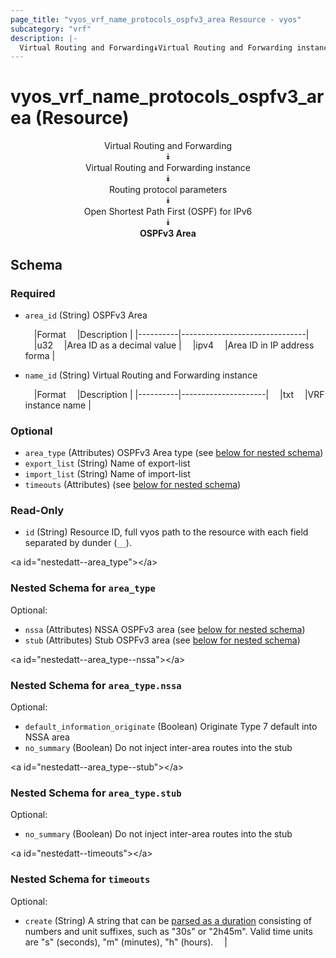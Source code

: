 ```yaml
---
page_title: "vyos_vrf_name_protocols_ospfv3_area Resource - vyos"
subcategory: "vrf"
description: |- 
  Virtual Routing and Forwarding⯯Virtual Routing and Forwarding instance⯯Routing protocol parameters⯯Open Shortest Path First (OSPF) for IPv6⯯OSPFv3 Area
---
```


# vyos_vrf_name_protocols_ospfv3_area (Resource)
<center>

Virtual Routing and Forwarding  
⯯  
Virtual Routing and Forwarding instance  
⯯  
Routing protocol parameters  
⯯  
Open Shortest Path First (OSPF) for IPv6  
⯯  
**OSPFv3 Area**


</center>

## Schema

### Required

- `area_id` (String) OSPFv3 Area

    &emsp;|Format  &emsp;|Description                  |
    |----------|-------------------------------|
    &emsp;|u32     &emsp;|Area ID as a decimal value   |
    &emsp;|ipv4    &emsp;|Area ID in IP address forma  |
- `name_id` (String) Virtual Routing and Forwarding instance

    &emsp;|Format  &emsp;|Description        |
    |----------|---------------------|
    &emsp;|txt     &emsp;|VRF instance name  |

### Optional

- `area_type` (Attributes) OSPFv3 Area type (see [below for nested schema](#nestedatt--area_type))
- `export_list` (String) Name of export-list
- `import_list` (String) Name of import-list
- `timeouts` (Attributes) (see [below for nested schema](#nestedatt--timeouts))

### Read-Only

- `id` (String) Resource ID, full vyos path to the resource with each field separated by dunder (`__`).

&lt;a id=&#34;nestedatt--area_type&#34;&gt;&lt;/a&gt;
### Nested Schema for `area_type`

Optional:

- `nssa` (Attributes) NSSA OSPFv3 area (see [below for nested schema](#nestedatt--area_type--nssa))
- `stub` (Attributes) Stub OSPFv3 area (see [below for nested schema](#nestedatt--area_type--stub))

&lt;a id=&#34;nestedatt--area_type--nssa&#34;&gt;&lt;/a&gt;
### Nested Schema for `area_type.nssa`

Optional:

- `default_information_originate` (Boolean) Originate Type 7 default into NSSA area
- `no_summary` (Boolean) Do not inject inter-area routes into the stub


&lt;a id=&#34;nestedatt--area_type--stub&#34;&gt;&lt;/a&gt;
### Nested Schema for `area_type.stub`

Optional:

- `no_summary` (Boolean) Do not inject inter-area routes into the stub



&lt;a id=&#34;nestedatt--timeouts&#34;&gt;&lt;/a&gt;
### Nested Schema for `timeouts`

Optional:

- `create` (String) A string that can be [parsed as a duration](https://pkg.go.dev/time#ParseDuration) consisting of numbers and unit suffixes, such as &#34;30s&#34; or &#34;2h45m&#34;. Valid time units are &#34;s&#34; (seconds), &#34;m&#34; (minutes), &#34;h&#34; (hours).  &emsp;|
